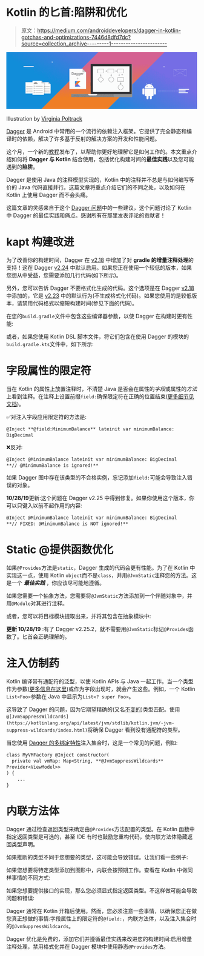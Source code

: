 # Kotlin 的匕首:陷阱和优化

> 原文：<https://medium.com/androiddevelopers/dagger-in-kotlin-gotchas-and-optimizations-7446d8dfd7dc?source=collection_archive---------1----------------------->

![](img/c61db2768a4f123bc454778bbce7005a.png)

Illustration by [Virginia Poltrack](https://twitter.com/vpoltrack)

[Dagger](https://dagger.dev/) 是 Android 中常用的一个流行的依赖注入框架。它提供了完全静态和编译时的依赖，解决了许多基于反射的解决方案的开发和性能问题。

这个月，一个新的[教程](https://dagger.dev/tutorial/)发布了，以帮助你更好地理解它是如何工作的。本文重点介绍如何将 **Dagger 与 Kotlin** 结合使用，包括优化构建时间的**最佳实践**以及您可能遇到的**陷阱**。

Dagger 是使用 Java 的注释模型实现的，Kotlin 中的注释并不总是与如何编写等价的 Java 代码直接并行。这篇文章将重点介绍它们的不同之处，以及如何在 Kotlin 上使用 Dagger 而不会头痛。

这篇文章的灵感来自于这个 [Dagger 问题](https://github.com/google/dagger/issues/900)中的一些建议，这个问题讨论了 Kotlin 中 Dagger 的最佳实践和痛点。感谢所有在那里发表评论的贡献者！

# kapt 构建改进

为了改善你的构建时间，Dagger 在 [v2.18](https://github.com/google/dagger/releases/tag/dagger-2.18) 中增加了对 **gradle 的增量注释处理**的支持！这在 Dagger [v2.24](https://github.com/google/dagger/releases/tag/dagger-2.24) 中默认启用。如果您正在使用一个较低的版本，如果您想从中受益，您需要添加几行代码(如下所示)。

另外，您可以告诉 Dagger 不要格式化生成的代码。这个选项是在 Dagger [v2.18](https://github.com/google/dagger/releases/tag/dagger-2.18) 中添加的，它是 [v2.23](https://github.com/google/dagger/releases/tag/dagger-2.23) 中的默认行为(不生成格式化代码)。如果您使用的是较低版本，请禁用代码格式以缩短构建时间(参见下面的代码)。

在您的`build.gradle`文件中包含这些编译器参数，以使 Dagger 在构建时更有性能:

或者，如果您使用 Kotlin DSL 脚本文件，将它们包含在使用 Dagger 的模块的`build.gradle.kts`文件中，如下所示:

# 字段属性的限定符

当在 Kotlin 的属性上放置注释时，不清楚 Java 是否会在属性的*字段*或属性的*方法*上看到注释。在注释上设置前缀`field:`确保限定符在正确的位置结束([更多细节见文档](https://kotlinlang.org/docs/reference/annotations.html#annotation-use-site-targets))。

✅对注入字段应用限定符的方法是:

```
@Inject **@field:MinimumBalance** lateinit var minimumBalance: BigDecimal
```

❌反对:

```
@Inject @MinimumBalance lateinit var minimumBalance: BigDecimal 
**// @MinimumBalance is ignored!**
```

如果 Dagger 图中存在该类型的不合格实例，忘记添加`field:`可能会导致注入错误的对象。

**10/28/19**更新:这个问题在 Dagger v2.25 中得到修复。如果你使用这个版本，你可以只键入以前不起作用的内容:

```
@Inject @MinimumBalance lateinit var minimumBalance: BigDecimal 
**// FIXED: @MinimumBalance is NOT ignored!**
```

# Static @提供函数优化

如果`@Provides`方法是`static`，Dagger 生成的代码会更有性能。为了在 Kotlin 中实现这一点，使用 Kotlin `object`而不是`class`，并用`@JvmStatic`注释您的方法。这是一个 ***最佳实践*** ，你应该尽可能地遵循。

如果您需要一个抽象方法，您需要将`@JvmStatic`方法添加到一个伴随对象中，并用`@Module`对其进行注释。

或者，您可以将目标模块提取出来，并将其包含在抽象模块中:

**更新 10/28/19** :有了 Dagger v2.25.2，就不需要用`@JvmStatic`标记`@Provides`函数了。匕首会正确理解的。

# 注入仿制药

Kotlin 编译带有通配符的泛型，以使 Kotlin APIs 与 Java 一起工作。当一个类型作为参数([更多信息在这里](https://kotlinlang.org/docs/reference/java-to-kotlin-interop.html#variant-generics))或作为字段出现时，就会产生这些。例如，一个 Kotlin `List<Foo>`参数在 Java 中显示为`List<? super Foo>`。

这导致了 Dagger 的问题，因为它期望精确的(又名[不变的](https://en.wikipedia.org/wiki/Class_invariant))类型匹配。使用`@[JvmSuppressWildcards](https://kotlinlang.org/api/latest/jvm/stdlib/kotlin.jvm/-jvm-suppress-wildcards/index.html)`将确保 Dagger 看到没有通配符的类型。

当您使用 [Dagger 的多绑定特性](https://dagger.dev/multibindings.html)注入集合时，这是一个常见的问题，例如:

```
class MyVMFactory @Inject constructor(
  private val vmMap: Map<String, **@JvmSuppressWildcards** Provider<ViewModel>>
) { 
    ... 
}
```

# 内联方法体

Dagger 通过检查返回类型来确定由`@Provides`方法配置的类型。在 Kotlin 函数中指定返回类型是可选的，甚至 IDE 有时也鼓励您重构代码，使内联方法体隐藏返回类型声明。

如果推断的类型不同于您想要的类型，这可能会导致错误。让我们看一些例子:

如果您想要将特定类型添加到图形中，内联会按预期工作。查看在 Kotlin 中做同样事情的不同方式:

如果您想要提供接口的实现，那么您必须显式指定返回类型。不这样做可能会导致问题和错误:

Dagger 通常在 Kotlin 开箱后使用。然而，您必须注意一些事情，以确保您正在做您真正想做的事情:字段属性上的限定符的`@field:`，内联方法体，以及注入集合时的`@JvmSuppressWildcards`。

Dagger 优化是免费的，添加它们并遵循最佳实践来改进您的构建时间:启用增量注释处理，禁用格式化并在 Dagger 模块中使用静态`@Provides`方法。